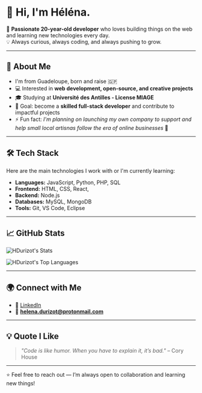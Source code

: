 # 👋 Hi, I'm Héléna.

🎯 **Passionate 20-year-old developer** who loves building things on the web and learning new technologies every day.  
💡 Always curious, always coding, and always pushing to grow.

---

## 🚀 About Me
- I'm from Guadeloupe, born and raise 🇬🇵
- 💻 Interested in **web development, open-source, and creative projects**
- 🎓 Studying at **Université des Antilles - License MIAGE**
- 🎯 Goal: become a **skilled full-stack developer** and contribute to impactful projects
- ⚡ Fun fact: *I'm planning on launching my own company to support and help small local artisnas follow the era of online businesses* 👀

---

## 🛠️ Tech Stack
Here are the main technologies I work with or I'm currently learning:

- **Languages:** JavaScript, Python, PHP, SQL
- **Frontend:** HTML, CSS, React,
- **Backend:** Node.js
- **Databases:** MySQL, MongoDB
- **Tools:** Git, VS Code, Eclipse

---

## 📈 GitHub Stats
![HDurizot's Stats](https://github-readme-stats.vercel.app/api?username=HDurizot&theme=vue-dark&show_icons=true&hide_border=true&count_private=true)

![HDurizot's Top Languages](https://github-readme-stats.vercel.app/api/top-langs/?username=HDurizot&theme=vue-dark&show_icons=true&hide_border=true&layout=compact)

---

## 🌍 Connect with Me
- 💼 [LinkedIn](https://www.linkedin.com/in/helena-durizot-75248a251/)   
- 📧 **helena.durizot@protonmail.com**

---

## 💡 Quote I Like
> *"Code is like humor. When you have to explain it, it’s bad."* – Cory House

---

⭐️ Feel free to reach out — I’m always open to collaboration and learning new things!
